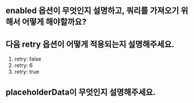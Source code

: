## enabled 옵션이 무엇인지 설명하고, 쿼리를 가져오기 위해서 어떻게 해야할까요?

## 다음 retry 옵션이 어떻게 적용되는지 설명해주세요. 
1. retry: false
2. retry: 6 
3. retry: true 

## placeholderData이 무엇인지 설명해주세요.



